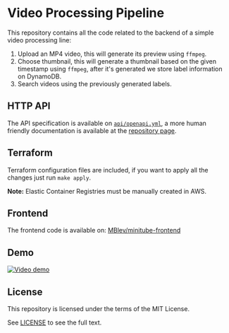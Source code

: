 # Video Processing Pipeline

This repository contains all the code related to the backend of a simple 
video processing line:

1. Upload an MP4 video, this will generate its preview using `ffmpeg`.
2. Choose thumbnail, this will generate a thumbnail based on the given timestamp
using `ffmpeg`, after it's generated we store label information on DynamoDB.
3. Search videos using the previously generated labels.

## HTTP API 
The API specification is available on [`api/openapi.yml`](api/openapi.yml), a more human friendly documentation is available at the [repository page](https://white-leaf-devs.github.io/minitube-backend/).

## Terraform
Terraform configuration files are included, if you want to apply all the changes just run `make apply`.

**Note:** Elastic Container Registries must be manually created in AWS.


## Frontend 
The frontend code is available on: [MBlev/minitube-frontend](https://github.com/MBlev/minitube-frontend)

## Demo
[![Video demo](https://img.youtube.com/vi/PkbSKQ_fjEQ/0.jpg)](https://www.youtube.com/watch?v=PkbSKQ_fjEQ)

## License
This repository is licensed under the terms of the MIT License.

See [LICENSE](LICENSE) to see the full text.